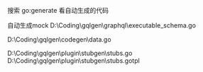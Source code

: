 搜索 go:generate 看自动生成的代码

自动生成mock
D:\Coding\gqlgen\graphql\executable_schema.go


D:\Coding\gqlgen\codegen\data.go


D:\Coding\gqlgen\plugin\stubgen\stubs.go
D:\Coding\gqlgen\plugin\stubgen\stubs.gotpl
